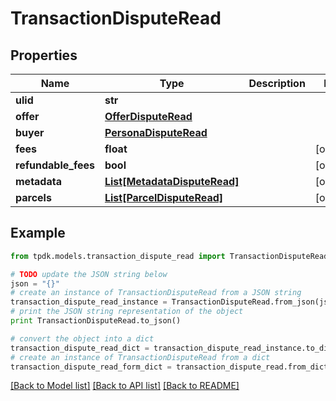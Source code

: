 # TransactionDisputeRead



## Properties

Name | Type | Description | Notes
------------ | ------------- | ------------- | -------------
**ulid** | **str** |  | 
**offer** | [**OfferDisputeRead**](OfferDisputeRead.md) |  | 
**buyer** | [**PersonaDisputeRead**](PersonaDisputeRead.md) |  | 
**fees** | **float** |  | [optional] 
**refundable_fees** | **bool** |  | [optional] 
**metadata** | [**List[MetadataDisputeRead]**](MetadataDisputeRead.md) |  | [optional] 
**parcels** | [**List[ParcelDisputeRead]**](ParcelDisputeRead.md) |  | [optional] 

## Example

```python
from tpdk.models.transaction_dispute_read import TransactionDisputeRead

# TODO update the JSON string below
json = "{}"
# create an instance of TransactionDisputeRead from a JSON string
transaction_dispute_read_instance = TransactionDisputeRead.from_json(json)
# print the JSON string representation of the object
print TransactionDisputeRead.to_json()

# convert the object into a dict
transaction_dispute_read_dict = transaction_dispute_read_instance.to_dict()
# create an instance of TransactionDisputeRead from a dict
transaction_dispute_read_form_dict = transaction_dispute_read.from_dict(transaction_dispute_read_dict)
```
[[Back to Model list]](../README.md#documentation-for-models) [[Back to API list]](../README.md#documentation-for-api-endpoints) [[Back to README]](../README.md)


